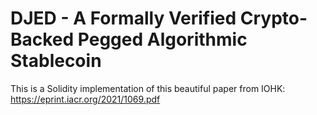 # DJED - A Formally Verified Crypto-Backed Pegged Algorithmic Stablecoin

This is a Solidity implementation of this beautiful paper from IOHK: https://eprint.iacr.org/2021/1069.pdf
